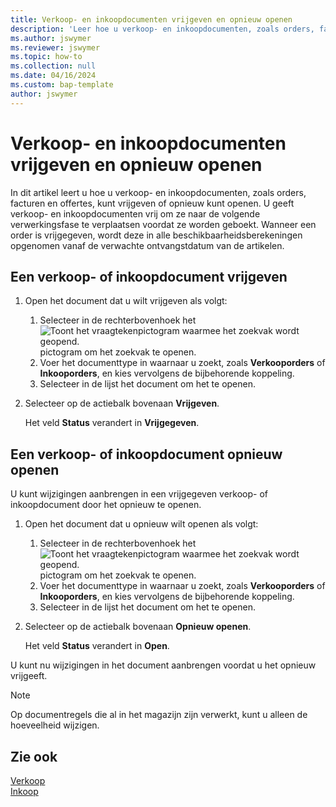```yaml
---
title: Verkoop- en inkoopdocumenten vrijgeven en opnieuw openen
description: 'Leer hoe u verkoop- en inkoopdocumenten, zoals orders, facturen en offertes, kunt vrijgeven of opnieuw kunt openen.'
ms.author: jswymer
ms.reviewer: jswymer
ms.topic: how-to
ms.collection: null
ms.date: 04/16/2024
ms.custom: bap-template
author: jswymer
---
```


# <a name="release-and-reopen-sales-and-purchase-documents"></a>Verkoop- en inkoopdocumenten vrijgeven en opnieuw openen

In dit artikel leert u hoe u verkoop- en inkoopdocumenten, zoals orders, facturen en offertes, kunt vrijgeven of opnieuw kunt openen. U geeft verkoop- en inkoopdocumenten vrij om ze naar de volgende verwerkingsfase te verplaatsen voordat ze worden geboekt. Wanneer een order is vrijgegeven, wordt deze in alle beschikbaarheidsberekeningen opgenomen vanaf de verwachte ontvangstdatum van de artikelen.

## <a name="release-a-sales-or-purchase-document"></a>Een verkoop- of inkoopdocument vrijgeven

1. Open het document dat u wilt vrijgeven als volgt:

   1. Selecteer in de rechterbovenhoek het ![Toont het vraagtekenpictogram waarmee het zoekvak wordt geopend.](media/ui-search/search_small.png) pictogram om het zoekvak te openen.
   1. Voer het documenttype in waarnaar u zoekt, zoals **Verkooporders** of **Inkooporders**, en kies vervolgens de bijbehorende koppeling.
   1. Selecteer in de lijst het document om het te openen.
1. Selecteer op de actiebalk bovenaan **Vrijgeven**.

   Het veld **Status** verandert in **Vrijgegeven**.

## <a name="reopen-a-sales-or-purchase-document"></a>Een verkoop- of inkoopdocument opnieuw openen

U kunt wijzigingen aanbrengen in een vrijgegeven verkoop- of inkoopdocument door het opnieuw te openen.

1. Open het document dat u opnieuw wilt openen als volgt:

   1. Selecteer in de rechterbovenhoek het ![Toont het vraagtekenpictogram waarmee het zoekvak wordt geopend.](media/ui-search/search_small.png) pictogram om het zoekvak te openen.
   1. Voer het documenttype in waarnaar u zoekt, zoals **Verkooporders** of **Inkooporders**, en kies vervolgens de bijbehorende koppeling.
   1. Selecteer in de lijst het document om het te openen.
1. Selecteer op de actiebalk bovenaan **Opnieuw openen**.

   Het veld **Status** verandert in **Open**.

U kunt nu wijzigingen in het document aanbrengen voordat u het opnieuw vrijgeeft.

> [!NOTE]
> Op documentregels die al in het magazijn zijn verwerkt, kunt u alleen de hoeveelheid wijzigen.

## <a name="see-also"></a>Zie ook
  
[Verkoop](sales-manage-sales.md)  
[Inkoop](purchasing-manage-purchasing.md)  
